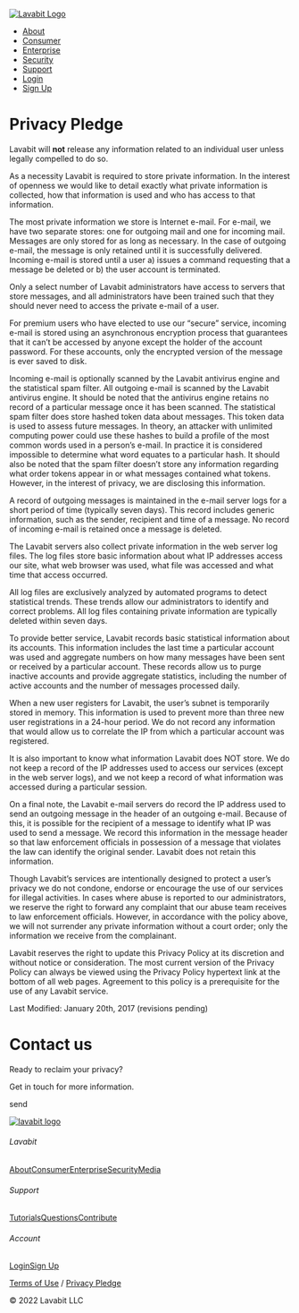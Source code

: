 [![Lavabit Logo](images/home/logo%402x.png)](https://lavabit.com/)

* [About](https://lavabit.com/about.html)
* [Consumer](https://lavabit.com/consumer.html)
* [Enterprise](https://lavabit.com/enterprise.html)
* [Security](https://lavabit.com/security.html)
* [Support](https://lavabit.com/support.html)
* [Login](https://lavabit.com/account/login/)
* [Sign Up](https://lavabit.com/signup.html)

Privacy Pledge
==============

Lavabit will **not** release any information related to an individual user unless legally compelled to do so.

As a necessity Lavabit is required to store private information. In the interest of openness we would like to detail exactly what private information is collected, how that information is used and who has access to that information.

The most private information we store is Internet e-mail. For e-mail, we have two separate stores: one for outgoing mail and one for incoming mail. Messages are only stored for as long as necessary. In the case of outgoing e-mail, the message is only retained until it is successfully delivered. Incoming e-mail is stored until a user a) issues a command requesting that a message be deleted or b) the user account is terminated.

Only a select number of Lavabit administrators have access to servers that store messages, and all administrators have been trained such that they should never need to access the private e-mail of a user.

For premium users who have elected to use our “secure” service, incoming e-mail is stored using an asynchronous encryption process that guarantees that it can’t be accessed by anyone except the holder of the account password. For these accounts, only the encrypted version of the message is ever saved to disk.

Incoming e-mail is optionally scanned by the Lavabit antivirus engine and the statistical spam filter. All outgoing e-mail is scanned by the Lavabit antivirus engine. It should be noted that the antivirus engine retains no record of a particular message once it has been scanned. The statistical spam filter does store hashed token data about messages. This token data is used to assess future messages. In theory, an attacker with unlimited computing power could use these hashes to build a profile of the most common words used in a person’s e-mail. In practice it is considered impossible to determine what word equates to a particular hash. It should also be noted that the spam filter doesn’t store any information regarding what order tokens appear in or what messages contained what tokens. However, in the interest of privacy, we are disclosing this information.

A record of outgoing messages is maintained in the e-mail server logs for a short period of time (typically seven days). This record includes generic information, such as the sender, recipient and time of a message. No record of incoming e-mail is retained once a message is deleted.

The Lavabit servers also collect private information in the web server log files. The log files store basic information about what IP addresses access our site, what web browser was used, what file was accessed and what time that access occurred.

All log files are exclusively analyzed by automated programs to detect statistical trends. These trends allow our administrators to identify and correct problems. All log files containing private information are typically deleted within seven days.

To provide better service, Lavabit records basic statistical information about its accounts. This information includes the last time a particular account was used and aggregate numbers on how many messages have been sent or received by a particular account. These records allow us to purge inactive accounts and provide aggregate statistics, including the number of active accounts and the number of messages processed daily.

When a new user registers for Lavabit, the user’s subnet is temporarily stored in memory. This information is used to prevent more than three new user registrations in a 24-hour period. We do not record any information that would allow us to correlate the IP from which a particular account was registered.

It is also important to know what information Lavabit does NOT store. We do not keep a record of the IP addresses used to access our services (except in the web server logs), and we not keep a record of what information was accessed during a particular session.

On a final note, the Lavabit e-mail servers do record the IP address used to send an outgoing message in the header of an outgoing e-mail. Because of this, it is possible for the recipient of a message to identify what IP was used to send a message. We record this information in the message header so that law enforcement officials in possession of a message that violates the law can identify the original sender. Lavabit does not retain this information.

Though Lavabit’s services are intentionally designed to protect a user’s privacy we do not condone, endorse or encourage the use of our services for illegal activities. In cases where abuse is reported to our administrators, we reserve the right to forward any complaint that our abuse team receives to law enforcement officials. However, in accordance with the policy above, we will not surrender any private information without a court order; only the information we receive from the complainant.

Lavabit reserves the right to update this Privacy Policy at its discretion and without notice or consideration. The most current version of the Privacy Policy can always be viewed using the Privacy Policy hypertext link at the bottom of all web pages. Agreement to this policy is a prerequisite for the use of any Lavabit service.

Last Modified: January 20th, 2017 (revisions pending)

  

Contact us
==========

Ready to reclaim your privacy?

Get in touch for more information.

send

[![lavabit logo](images/home/logo-vert.png)](https://lavabit.com/index.html)

###### Lavabit

  
[About](https://lavabit.com/about.html)[Consumer](https://lavabit.com/consumer.html)[Enterprise](https://lavabit.com/enterprise.html)[Security](https://lavabit.com/security.html)[Media](https://lavabit.com/media.html)

###### Support

  
[Tutorials](https://lavabit.com/tutorials.html)[Questions](https://lavabit.com/questions.html)[Contribute](https://github.com/lavabit/)

###### Account

  
[Login](https://lavabit.com/account/login/)[Sign Up](https://lavabit.com/signup.html)

[](https://twitter.com/kingladar)[](https://www.facebook.com/Lavabit-LLC-432285083487165)

[Terms of Use](https://lavabit.com/terms.html) / [Privacy Pledge](https://lavabit.com/privacy.html)

© 2022 Lavabit LLC[](https://lavabit.com/markup.html)[](https://lavabit.com/stylesheets.html)[](https://lavabit.com/accessibility.html)